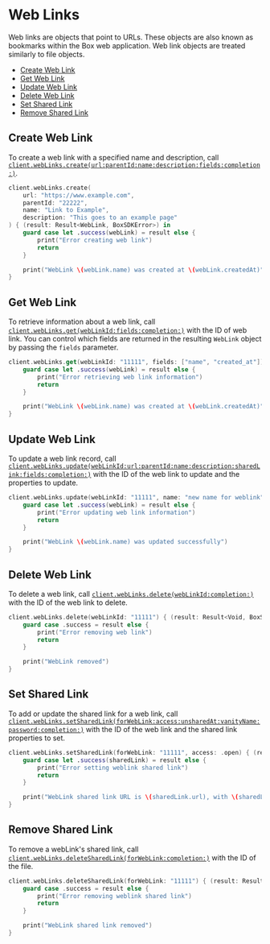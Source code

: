Web Links
======

Web links are objects that point to URLs. These objects are also known as
bookmarks within the Box web application. Web link objects are treated
similarly to file objects.

<!-- START doctoc generated TOC please keep comment here to allow auto update -->
<!-- DON'T EDIT THIS SECTION, INSTEAD RE-RUN doctoc TO UPDATE -->


- [Create Web Link](#create-web-link)
- [Get Web Link](#get-web-link)
- [Update Web Link](#update-web-link)
- [Delete Web Link](#delete-web-link)
- [Set Shared Link](#set-shared-link)
- [Remove Shared Link](#remove-shared-link)

<!-- END doctoc generated TOC please keep comment here to allow auto update -->

Create Web Link
---------------

To create a web link with a specified name and description, call
[`client.webLinks.create(url:parentId:name:description:fields:completion:)`][create-web-link].

<!-- sample post_web_links -->
```swift
client.webLinks.create(
    url: "https://www.example.com",
    parentId: "22222",
    name: "Link to Example",
    description: "This goes to an example page"
) { (result: Result<WebLink, BoxSDKError>) in
    guard case let .success(webLink) = result else {
        print("Error creating web link")
        return
    }

    print("WebLink \(webLink.name) was created at \(webLink.createdAt)")
}
```

[create-web-link]: https://opensource.box.com/box-ios-sdk/Classes/WebLinksModule.html#/s:6BoxSDK14WebLinksModuleC6create3url8parentId4name11description6fields10completionySS_S2SSgAKSaySSGSgys6ResultOyAA0C4LinkCAA0A8SDKErrorCGctF

Get Web Link
------------

To retrieve information about a web link, call
[`client.webLinks.get(webLinkId:fields:completion:)`][get-web-link]
with the ID of web link.  You can control which fields are returned in the resulting `WebLink` object by passing the
`fields` parameter.

<!-- sample get_web_links_id -->
```swift
client.webLinks.get(webLinkId: "11111", fields: ["name", "created_at"]) { (result: Result<WebLink, BoxSDKError>) in
    guard case let .success(webLink) = result else {
        print("Error retrieving web link information")
        return
    }

    print("WebLink \(webLink.name) was created at \(webLink.createdAt)")
}
```

[get-web-link]: https://opensource.box.com/box-ios-sdk/Classes/WebLinksModule.html#/s:6BoxSDK14WebLinksModuleC3get9webLinkId6fields10completionySS_SaySSGSgys6ResultOyAA0cH0CAA0A8SDKErrorCGctF

Update Web Link
---------------

To update a web link record, call
[`client.webLinks.update(webLinkId:url:parentId:name:description:sharedLink:fields:completion:)`][update-web-link]
with the ID of the web link to update and the properties to update.

<!-- sample put_web_links_id -->
```swift
client.webLinks.update(webLinkId: "11111", name: "new name for weblink") { (result: Result<WebLink, BoxSDKError>) in
    guard case let .success(webLink) = result else {
        print("Error updating web link information")
        return
    }

    print("WebLink \(webLink.name) was updated successfully")
}
```

[update-web-link]: https://opensource.box.com/box-ios-sdk/Classes/WebLinksModule.html#/s:6BoxSDK14WebLinksModuleC6update9webLinkId3url06parentI04name11description06sharedH06fields10completionySS_SSSgA3mA17NullableParameterOyAA06SharedH4DataVGSgSaySSGSgys6ResultOyAA0cH0CAA0A8SDKErrorCGctF

Delete Web Link
---------------

To delete a web link, call
[`client.webLinks.delete(webLinkId:completion:)`][delete-web-link]
with the ID of the web link to delete. 

<!-- sample delete_web_links_id -->
```swift
client.webLinks.delete(webLinkId: "11111") { (result: Result<Void, BoxSDKError>) in
    guard case .success = result else {
        print("Error removing web link")
        return
    }

    print("WebLink removed")
}
```

[delete-web-link]: https://opensource.box.com/box-ios-sdk/Classes/WebLinksModule.html#/s:6BoxSDK14WebLinksModuleC6delete9webLinkId10completionySS_ys6ResultOyytAA0A8SDKErrorCGctF

Set Shared Link
---------------

To add or update the shared link for a web link, call [`client.webLinks.setSharedLink(forWebLink:access:unsharedAt:vanityName:password:completion:)`][set-shared-link]
with the ID of the web link and the shared link properties to set.

<!-- sample put_web_links_id_shared_link_create -->
```swift
client.webLinks.setSharedLink(forWebLink: "11111", access: .open) { (result: Result<SharedLink, BoxSDKError>) in
    guard case let .success(sharedLink) = result else {
        print("Error setting weblink shared link")
        return
    }

    print("WebLink shared link URL is \(sharedLink.url), with \(sharedLink.access) access")
}
```

[set-shared-link]: https://opensource.box.com/box-ios-sdk/Classes/WebLinksModule.html#/s:6BoxSDK14WebLinksModuleC13setSharedLink03forcH06access10unsharedAt10vanityName8password10completionySS_AA0gH6AccessOSgAA17NullableParameterOy10Foundation4DateVGSgAOySSGSgAVys6ResultOyAA0gH0CAA0A8SDKErrorCGctF

Remove Shared Link
------------------

To remove a webLink's shared link, call
[`client.webLinks.deleteSharedLink(forWebLink:completion:)`][delete-shared-link]
with the ID of the file.

<!-- sample put_web_links_id_shared_link_remove -->
```swift
client.webLinks.deleteSharedLink(forWebLink: "11111") { (result: Result<Void, BoxSDKError>) in
    guard case .success = result else {
        print("Error removing weblink shared link")
        return
    }

    print("WebLink shared link removed")
}
```

[delete-shared-link]: https://opensource.box.com/box-ios-sdk/Classes/WebLinksModule.html#/s:6BoxSDK14WebLinksModuleC16deleteSharedLink03forcH010completionySS_ys6ResultOyytAA0A8SDKErrorCGctF
